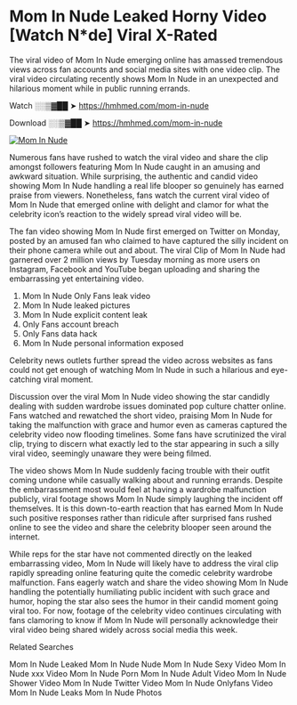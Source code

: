 ﻿# Mom In Nude Leaked Horny Video [Watch N*de] Viral X-Rated

The viral video of ﻿Mom In Nude emerging online has amassed tremendous views across fan accounts and social media sites with one video clip. The viral video circulating recently shows ﻿Mom In Nude in an unexpected and hilarious moment while in public running errands. 

Watch ░░▒▓██ ➤ https://hmhmed.com/mom-in-nude

Download ░░▒▓██ ➤ https://hmhmed.com/mom-in-nude

[![Mom In Nude](https://i.imgur.com/dJHk4Zq.gif)](https://hmhmed.com/mom-in-nude)

Numerous fans have rushed to watch the viral video and share the clip amongst followers featuring ﻿Mom In Nude caught in an amusing and awkward situation. While surprising, the authentic and candid video showing ﻿Mom In Nude handling a real life blooper so genuinely has earned praise from viewers. Nonetheless, fans watch the current viral video of ﻿Mom In Nude that emerged online with delight and clamor for what the celebrity icon’s reaction to the widely spread viral video will be.

The fan video showing ﻿Mom In Nude first emerged on Twitter on Monday, posted by an amused fan who claimed to have captured the silly incident on their phone camera while out and about. The viral Clip of ﻿Mom In Nude had garnered over 2 million views by Tuesday morning as more users on Instagram, Facebook and YouTube began uploading and sharing the embarrassing yet entertaining video. 

1. ﻿Mom In Nude Only Fans leak video
2. ﻿Mom In Nude leaked pictures
3. ﻿Mom In Nude explicit content leak
4. Only Fans account breach
5. Only Fans data hack
6. ﻿Mom In Nude personal information exposed

Celebrity news outlets further spread the video across websites as fans could not get enough of watching ﻿Mom In Nude in such a hilarious and eye-catching viral moment. 

Discussion over the viral ﻿Mom In Nude video showing the star candidly dealing with sudden wardrobe issues dominated pop culture chatter online. Fans watched and rewatched the short video, praising ﻿Mom In Nude for taking the malfunction with grace and humor even as cameras captured the celebrity video now flooding timelines. Some fans have scrutinized the viral clip, trying to discern what exactly led to the star appearing in such a silly viral video, seemingly unaware they were being filmed.

The video shows ﻿Mom In Nude suddenly facing trouble with their outfit coming undone while casually walking about and running errands. Despite the embarrassment most would feel at having a wardrobe malfunction publicly, viral footage shows ﻿Mom In Nude simply laughing the incident off themselves. It is this down-to-earth reaction that has earned ﻿Mom In Nude such positive responses rather than ridicule after surprised fans rushed online to see the video and share the celebrity blooper seen around the internet.  

While reps for the star have not commented directly on the leaked embarrassing video, ﻿Mom In Nude will likely have to address the viral clip rapidly spreading online featuring quite the comedic celebrity wardrobe malfunction. Fans eagerly watch and share the video showing ﻿Mom In Nude handling the potentially humiliating public incident with such grace and humor, hoping the star also sees the humor in their candid moment going viral too. For now, footage of the celebrity video continues circulating with fans clamoring to know if ﻿Mom In Nude will personally acknowledge their viral video being shared widely across social media this week.

Related Searches

﻿Mom In Nude Leaked
﻿Mom In Nude Nude
﻿Mom In Nude Sexy Video
﻿Mom In Nude xxx Video
﻿Mom In Nude Porn
﻿Mom In Nude Adult Video
﻿Mom In Nude Shower Video
﻿Mom In Nude Twitter Video
﻿Mom In Nude Onlyfans Video
﻿Mom In Nude Leaks
﻿Mom In Nude Photos